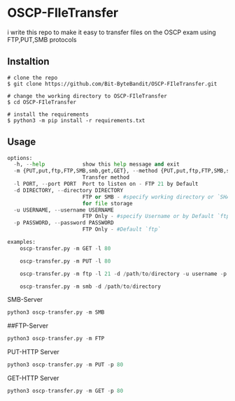 # OSCP-FIleTransfer

i write this repo to make it easy to transfer files on the OSCP exam using FTP,PUT,SMB protocols

## Instaltion
```
# clone the repo
$ git clone https://github.com/Bit-ByteBandit/OSCP-FIleTransfer.git

# change the working directory to OSCP-FIleTransfer
$ cd OSCP-FIleTransfer

# install the requirements
$ python3 -m pip install -r requirements.txt
```
## Usage

```python
options:
  -h, --help            show this help message and exit
  -m {PUT,put,ftp,FTP,SMB,smb,get,GET}, --method {PUT,put,ftp,FTP,SMB,smb}
                        Transfer method
  -l PORT, --port PORT  Port to listen on - FTP 21 by Default
  -d DIRECTORY, --directory DIRECTORY
                        FTP or SMB - #specify working directory or `SHARE` by Default - Directory
                        for file storage
  -u USERNAME, --username USERNAME
                        FTP Only - #specify Username or by Default `ftp`
  -p PASSWORD, --password PASSWORD
                        FTP Only - #Default `ftp`

examples:
    oscp-transfer.py -m GET -l 80

    oscp-transfer.py -m PUT -l 80

    oscp-transfer.py -m ftp -l 21 -d /path/to/directory -u username -p password

    oscp-transfer.py -m smb -d /path/to/directory


```

SMB-Server
```python
python3 oscp-transfer.py -m SMB

```
##FTP-Server
```python
python3 oscp-transfer.py -m FTP 

```
PUT-HTTP Server
```python
python3 oscp-transfer.py -m PUT -p 80

```
GET-HTTP Server
```python
python3 oscp-transfer.py -m GET -p 80

```

